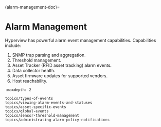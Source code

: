 (alarm-management-doc)=

# Alarm Management

Hyperview has powerful alarm event management capabilities. Capabilities include:

1. SNMP trap parsing and aggregation.
2. Threshold management.
3. Asset Tracker (RFID asset tracking) alarm events.
4. Data collector health.
5. Asset firmware updates for supported vendors.
6. Host reachability.


```{toctree}
:maxdepth: 2

topics/types-of-events
topics/viewing-alarm-events-and-statuses
topics/asset-specific-events
topics/global-events
topics/sensor-threshold-management
topics/administrating-alarm-policy-notifications
```
